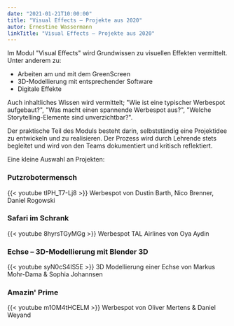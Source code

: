 ```yaml
---
date: "2021-01-21T10:00:00"
title: "Visual Effects – Projekte aus 2020"
autor: Ernestine Wassermann
linkTitle: "Visual Effects – Projekte aus 2020"
---
```



Im Modul "Visual Effects" wird Grundwissen zu visuellen Effekten vermittelt. Unter anderem zu:
- Arbeiten am und mit dem GreenScreen
- 3D-Modellierung mit entsprechender Software
- Digitale Effekte

Auch inhaltliches Wissen wird vermittelt; "Wie ist eine typischer Werbespot aufgebaut?", "Was macht einen spannende Werbespot aus?",
"Welche Storytelling-Elemente sind unverzichtbar?".

Der praktische Teil des Moduls besteht darin, selbstständig eine Projektidee 
zu entwickeln und zu realisieren. Der Prozess wird durch Lehrende stets begleitet und wird  von den Teams
dokumentiert und kritisch reflektiert.

Eine kleine Auswahl an Projekten:

    
### Putzrobotermensch 
 
 
{{< youtube tIPH_T7-Lj8 >}} Werbespot von Dustin Barth, Nico Brenner, Daniel Rogowski

### Safari im Schrank
 
{{< youtube 8hyrsTGyMGg >}} Werbespot TAL Airlines von Oya Aydin

### Echse – 3D-Modellierung mit Blender 3D
 
  {{< youtube syN0cS4IS5E >}} 3D Modellierung einer Echse   von Markus Mohr-Dama & Sophia Johannsen
  
### Amazin' Prime
 
{{< youtube m1OM4tHCELM >}} Werbespot von Oliver Mertens & Daniel Weyand

 
